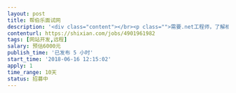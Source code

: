 ```yaml
---                
layout: post       
title: 帮伯乐面试网           
description: '<div class="content"></br><p class="">需要.net工程师，了解相关框架。</br><br/>目前网站有PC端和web版的，2017年上线，使用的是EF+MVC 框架，现在有部分功能需要增加。</br><br/>网站主要做招聘和人力资源测评。</br><br/>需要一名兼职的.net工程师合作。</p></br></div>'     
contenturl: https://shixian.com/jobs/4901961982      
tags: [网站开发,远程]            
salary: 预估6000元          
publish_time: '已发布 5 小时'         
start_time: '2018-06-16 12:15:02'           
apply: 1                   
time_range: 10天              
status: 招募中                  
---                 
```

